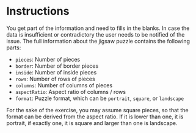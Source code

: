 # Instructions

You get part of the information and need to fills in the blanks.
In case the data is insufficient or contradictory the user needs to be notified of the issue.
The full information about the jigsaw puzzle contains the following parts:

- `pieces`: Number of pieces
- `border`: Number of border pieces
- `inside`: Number of inside pieces
- `rows`: Number of rows of pieces
- `columns`: Number of columns of pieces
- `aspectRatio`: Aspect ratio of columns / rows
- `format`: Puzzle format, which can be `portrait`, `square`, or `landscape`

For the sake of the exercise, you may assume square pieces, so that the format can be derived from the aspect ratio.
If it is lower than one, it is portrait, if exactly one, it is square and larger than one is landscape.
